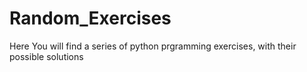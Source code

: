 # Random_Exercises
Here You will find a series of python prgramming exercises, with their possible solutions
